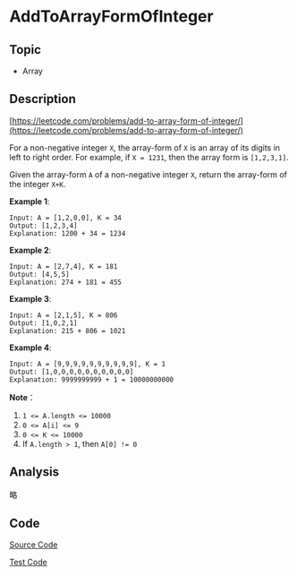 # AddToArrayFormOfInteger

## Topic

- Array

## Description

[https://leetcode.com/problems/add-to-array-form-of-integer/](https://leetcode.com/problems/add-to-array-form-of-integer/)

For a non-negative integer `X`, the array-form of `X` is an array of its digits in left to right order.  For example, if `X = 1231`, then the array form is `[1,2,3,1]`.

Given the array-form `A` of a non-negative integer `X`, return the array-form of the integer `X+K`.


**Example 1**:

```
Input: A = [1,2,0,0], K = 34
Output: [1,2,3,4]
Explanation: 1200 + 34 = 1234
```

**Example 2**:

```
Input: A = [2,7,4], K = 181
Output: [4,5,5]
Explanation: 274 + 181 = 455
```

**Example 3**:

```
Input: A = [2,1,5], K = 806
Output: [1,0,2,1]
Explanation: 215 + 806 = 1021
```

**Example 4**:

```
Input: A = [9,9,9,9,9,9,9,9,9,9], K = 1
Output: [1,0,0,0,0,0,0,0,0,0,0]
Explanation: 9999999999 + 1 = 10000000000
```

**Note**：

1. `1 <= A.length <= 10000`
2. `0 <= A[i] <= 9`
3. `0 <= K <= 10000`
4. If `A.length > 1`, then `A[0] != 0`

## Analysis

略

## Code

[Source Code](../../src/main/java/com/lun/easy/AddToArrayFormOfInteger.java)

[Test Code](../../src/test/java/com/lun/easy/AddToArrayFormOfIntegerTest.java)

